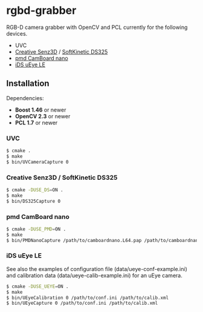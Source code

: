 rgbd-grabber
============

RGB-D camera grabber with OpenCV and PCL currently for the following devices.

* UVC
* [Creative Senz3D](http://us.creative.com/p/web-cameras/creative-senz3d) / [SoftKinetic DS325](http://www.softkinetic.com/Store/tabid/579/ProductID/6/language/en-US/Default.aspx)
* [pmd CamBoard nano](http://www.pmdtec.com/products_services/reference_design.php)
* [iDS uEye LE](http://jp.ids-imaging.com/store/produkte/kameras/usb-2-0-kameras/ueye-le.html)

Installation
------------

Dependencies:
* **Boost 1.46** or newer
* **OpenCV 2.3** or newer
* **PCL 1.7** or newer

### UVC
~~~ sh
$ cmake .
$ make
$ bin/UVCameraCapture 0
~~~

### Creative Senz3D / SoftKinetic DS325
~~~ sh
$ cmake -DUSE_DS=ON .
$ make
$ bin/DS325Capture 0
~~~

### pmd CamBoard nano
~~~ sh
$ cmake -DUSE_PMD=ON .
$ make
$ bin/PMDNanoCapture /path/to/camboardnano.L64.pap /path/to/camboardnanoproc.L64.ppp
~~~

### iDS uEye LE
See also the examples of configuration file (data/ueye-conf-example.ini) and calibration data (data/ueye-calib-example.ini) for an uEye camera.
~~~ sh
$ cmake -DUSE_UEYE=ON .
$ make
$ bin/UEyeCalibration 0 /path/to/conf.ini /path/to/calib.xml
$ bin/UEyeCapture 0 /path/to/conf.ini /path/to/calib.xml
~~~
